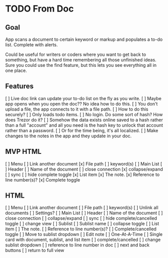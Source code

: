 # TODO From Doc
## Goal
App scans a document to certain keyword or markup and populates a to-do list. Complete with alerts.

Could be useful for writers or coders where you want to get back to something, but have a hard time remembering all those unfinished ideas. Sure you could use the find feature, but this lets you see everything all in one place.

## Features
[ ] Live doc link can update your to-do list on the fly as you write.
[ ] Maybe app opens when you open the doc?? No idea how to do this.
[ ] You don't upload a file, the app connects to it with a file path.
    [ ] How to do this securely?
    [ ] Only loads todo items.
[ ] No login. Do some sort of hash? How does Trezor do it? 
    [ ] Somehow the data exists online saved to a hash rather than a full "account" and all you need is the hash key to unlock that account rather than a password.
    [ ] Or for the time being, it's all localized.
[ ] Make changes to the notes in the app and they update in your doc. 

## MVP HTML
[ ] Menu
    [ ] Link another document
        [x] File path
        [ ] keyword(s)
[ ] Main List
    [ ] Header
        [ ] Name of the document
        [ ] close connection
        [x] collapse/expand
        [ ] sync
        [ ] hide complete toggle
    [x] List item
        [x] The note.
        [x] Reference to line number(s)?
        [x] Complete toggle

## HTML
[ ] Menu
    [ ] Link another document
        [ ] File path
        [ ] keyword(s)
    [ ] Unlink all documents
    [ ] Settings?
[ ] Main List
    [ ] Header
        [ ] Name of the document
        [ ] close connection
        [ ] collapse/expand
        [ ] sync
        [ ] hide complete/cancelled toggle
        [ ] change view
    [ ] Sublist
        [ ] Sublist name
        [ ] collapse toggle
    [ ] List item
        [ ] The note.
        [ ] Reference to line number(s)?
        [ ] Complete/cancelled toggle
        [ ] Move to sublist dropdown
        [ ] Edit note
[ ] One-At-A-Time
    [ ] Single card with document, sublist, and list item
    [ ] complete/cancelled
    [ ] change sublist dropdown
    [ ] reference to line number in doc
    [ ] next and back buttons
    [ ] return to full view